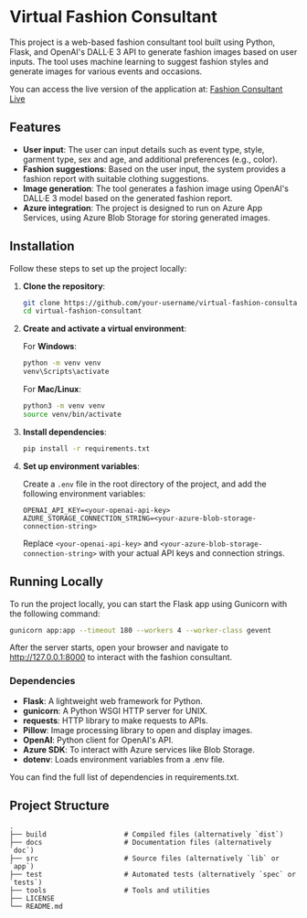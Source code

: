 # Virtual Fashion Consultant

This project is a web-based fashion consultant tool built using Python, Flask, and OpenAI's DALL·E 3 API to generate fashion images based on user inputs. The tool uses machine learning to suggest fashion styles and generate images for various events and occasions.

You can access the live version of the application at: [Fashion Consultant Live](https://fashionconsultantnew.azurewebsites.net/)


## Features

- **User input**: The user can input details such as event type, style, garment type, sex and age, and additional preferences (e.g., color).
- **Fashion suggestions**: Based on the user input, the system provides a fashion report with suitable clothing suggestions.
- **Image generation**: The tool generates a fashion image using OpenAI's DALL·E 3 model based on the generated fashion report.
- **Azure integration**: The project is designed to run on Azure App Services, using Azure Blob Storage for storing generated images.



## Installation

Follow these steps to set up the project locally:

1. **Clone the repository**:

    ```bash
    git clone https://github.com/your-username/virtual-fashion-consultant.git
    cd virtual-fashion-consultant
    ```

2. **Create and activate a virtual environment**:

    For **Windows**:
    ```bash
    python -m venv venv
    venv\Scripts\activate
    ```

    For **Mac/Linux**:
    ```bash
    python3 -m venv venv
    source venv/bin/activate
    ```

3. **Install dependencies**:

    ```bash
    pip install -r requirements.txt
    ```

4. **Set up environment variables**:

    Create a `.env` file in the root directory of the project, and add the following environment variables:

    ```
    OPENAI_API_KEY=<your-openai-api-key>
    AZURE_STORAGE_CONNECTION_STRING=<your-azure-blob-storage-connection-string>
    ```

    Replace `<your-openai-api-key>` and `<your-azure-blob-storage-connection-string>` with your actual API keys and connection strings.

## Running Locally

To run the project locally, you can start the Flask app using Gunicorn with the following command:


```bash
gunicorn app:app --timeout 180 --workers 4 --worker-class gevent
```

After the server starts, open your browser and navigate to http://127.0.0.1:8000 to interact with the fashion consultant.

### Dependencies
- **Flask**: A lightweight web framework for Python.
- **gunicorn**: A Python WSGI HTTP server for UNIX.
- **requests**: HTTP library to make requests to APIs.
- **Pillow**: Image processing library to open and display images.
- **OpenAI**: Python client for OpenAI's API.
- **Azure SDK**: To interact with Azure services like Blob Storage.
- **dotenv**:  Loads environment variables from a .env file.

You can find the full list of dependencies in requirements.txt.



## Project Structure
    .
    ├── build                   # Compiled files (alternatively `dist`)
    ├── docs                    # Documentation files (alternatively `doc`)
    ├── src                     # Source files (alternatively `lib` or `app`)
    ├── test                    # Automated tests (alternatively `spec` or `tests`)
    ├── tools                   # Tools and utilities
    ├── LICENSE
    └── README.md

             
